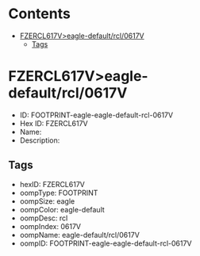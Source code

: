 



Contents
========

* [FZERCL617V>eagle-default/rcl/0617V](#fzercl617veagle-defaultrcl0617v)
	* [Tags](#tags)

# FZERCL617V>eagle-default/rcl/0617V

- ID: FOOTPRINT-eagle-eagle-default-rcl-0617V
- Hex ID: FZERCL617V
- Name: 
- Description: 

## Tags

- hexID: FZERCL617V
- oompType: FOOTPRINT
- oompSize: eagle
- oompColor: eagle-default
- oompDesc: rcl
- oompIndex: 0617V
- oompName: eagle-default/rcl/0617V
- oompID: FOOTPRINT-eagle-eagle-default-rcl-0617V
